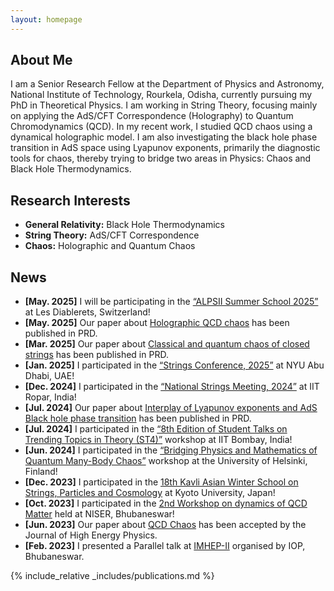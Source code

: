 ```yaml
---
layout: homepage
---
```


## About Me

I am a Senior Research Fellow at the Department of Physics and Astronomy, National Institute of Technology, Rourkela, Odisha, currently pursuing my PhD in Theoretical Physics. I am working in String Theory, focusing mainly on applying the AdS/CFT Correspondence (Holography) to Quantum Chromodynamics (QCD). In my recent work, I studied QCD chaos using a dynamical holographic model. I am also investigating the black hole phase transition in AdS space using Lyapunov exponents, primarily the diagnostic tools for chaos, thereby trying to bridge two areas in Physics: Chaos and Black Hole Thermodynamics.

## Research Interests

- **General Relativity:** Black Hole Thermodynamics
- **String Theory:** AdS/CFT Correspondence
- **Chaos:** Holographic and Quantum Chaos

## News

- **[May. 2025]** I will be participating in the [“ALPSII Summer School 2025”](https://indico.global/event/9641/) at Les Diablerets, Switzerland!
- **[May. 2025]** Our paper about [Holographic QCD chaos](https://doi.org/10.1103/PhysRevD.111.106002) has been published in PRD.
- **[Mar. 2025]** Our paper about [Classical and quantum chaos of closed strings](https://doi.org/10.1103/PhysRevD.111.066019) has been published in PRD.
- **[Jan. 2025]** I participated in the [“Strings Conference, 2025”](https://nyuad.nyu.edu/en/academics/divisions/science/strings-conference-2025-abu-dhabi.html) at NYU Abu Dhabi, UAE!
- **[Dec. 2024]** I participated in the [“National Strings Meeting, 2024”](https://iitrpr.ac.in/nsm/) at IIT Ropar, India!
- **[Jul. 2024]** Our paper about [Interplay of Lyapunov exponents and AdS Black hole phase transition](https://doi.org/10.1103/PhysRevD.110.024068) has been published in PRD.
- **[Jul. 2024]** I participated in the [“8th Edition of Student Talks on Trending Topics in Theory (ST4)”](https://st4physics.wixsite.com/home) workshop at IIT Bombay, India!
- **[Jun. 2024]** I participated in the [“Bridging Physics and Mathematics of Quantum Many-Body Chaos”](https://www.helsinki.fi/en/conferences/bridging-physics-and-mathematics-quantum-many-body-chaos) workshop at the University of Helsinki, Finland!
- **[Dec. 2023]** I participated in the [18th Kavli Asian Winter School on Strings, Particles and Cosmology](https://www2.yukawa.kyoto-u.ac.jp/~kaws18th/index.php) at Kyoto University, Japan!
- **[Oct. 2023]** I participated in the [2nd Workshop on dynamics of QCD Matter](https://www.niser.ac.in/events/dynamic-qcd2/) held at NISER, Bhubaneswar!
- **[Jun. 2023]** Our paper about [QCD Chaos](https://link.springer.com/article/10.1007/JHEP06(2023)178) has been accepted by the Journal of High Energy Physics.
- **[Feb. 2023]** I presented a Parallel talk at [IMHEP-II](https://www.iopb.res.in/imhep2023/) organised by IOP, Bhubaneswar.

{% include_relative _includes/publications.md %}
